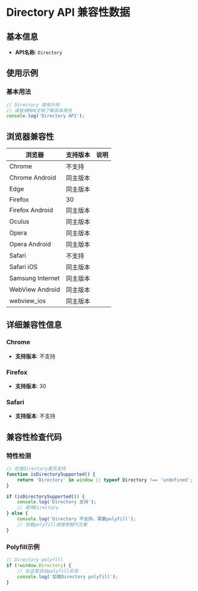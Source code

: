# Directory API 兼容性数据

## 基本信息

- **API名称**: `Directory`

## 使用示例

### 基本用法

```javascript
// Directory 使用示例
// 请查阅MDN文档了解具体用法
console.log('Directory API');
```

## 浏览器兼容性

| 浏览器 | 支持版本 | 说明 |
|--------|----------|------|
| Chrome | 不支持 |  |
| Chrome Android | 同主版本 |  |
| Edge | 同主版本 |  |
| Firefox | 30 |  |
| Firefox Android | 同主版本 |  |
| Oculus | 同主版本 |  |
| Opera | 同主版本 |  |
| Opera Android | 同主版本 |  |
| Safari | 不支持 |  |
| Safari iOS | 同主版本 |  |
| Samsung Internet | 同主版本 |  |
| WebView Android | 同主版本 |  |
| webview_ios | 同主版本 |  |

## 详细兼容性信息

### Chrome

- **支持版本**: 不支持

### Firefox

- **支持版本**: 30

### Safari

- **支持版本**: 不支持

## 兼容性检查代码

### 特性检测

```javascript
// 检查Directory是否支持
function isDirectorySupported() {
    return 'Directory' in window || typeof Directory !== 'undefined';
}

if (isDirectorySupported()) {
    console.log('Directory 支持');
    // 使用Directory
} else {
    console.log('Directory 不支持，需要polyfill');
    // 加载polyfill或使用替代方案
}
```

### Polyfill示例

```javascript
// Directory polyfill
if (!window.Directory) {
    // 在这里添加polyfill实现
    console.log('加载Directory polyfill');
}
```

